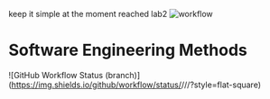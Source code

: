 keep it simple at the moment
reached lab2
![workflow](https://github.com/heinhtetzaw4/sem/actions/workflows/main.yml/badge.svg)
# Software Engineering Methods
![GitHub Workflow Status (branch)](https://img.shields.io/github/workflow/status/<username>/<repository>/<action name taken from main.yml>/<branch>?style=flat-square)